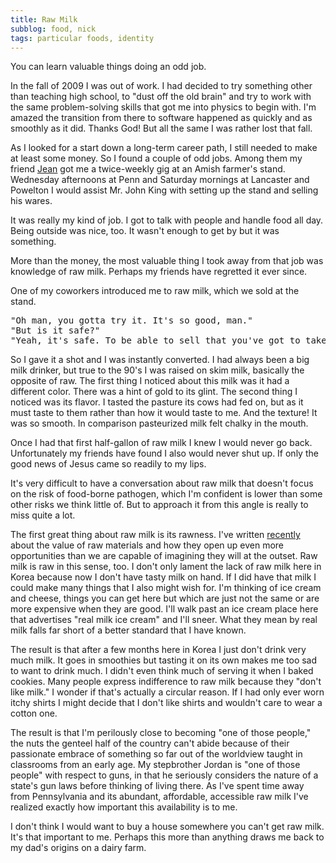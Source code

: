 ```yaml
---
title: Raw Milk
subblog: food, nick
tags: particular foods, identity
---
```


You can learn valuable things doing an odd job.

In the fall of 2009 I was out of work. I had decided to try something other than teaching high school, to "dust off the old brain" and try to work with the same problem-solving skills that got me into physics to begin with. I'm amazed the transition from there to software happened as quickly and as smoothly as it did. Thanks God! But all the same I was rather lost that fall.

As I looked for a start down a long-term career path, I still needed to make at least some money. So I found a couple of odd jobs. Among them my friend [Jean](http://www.jeanelee.com/) got me a twice-weekly gig at an Amish farmer's stand. Wednesday afternoons at Penn and Saturday mornings at Lancaster and Powelton I would assist Mr. John King with setting up the stand and selling his wares.

It was really my kind of job. I got to talk with people and handle food all day. Being outside was nice, too. It wasn't enough to get by but it was something.

More than the money, the most valuable thing I took away from that job was knowledge of  raw milk. Perhaps my friends have regretted it ever since.

<!-- MORE -->

One of my coworkers introduced me to raw milk, which we sold at the stand.

<pre class="prose">
"Oh man, you gotta try it. It's so good, man."
"But is it safe?"
"Yeah, it's safe. To be able to sell that you've got to take really good care of your animals."
</pre>

So I gave it a shot and I was instantly converted. I had always been a big milk drinker, but true to the 90's I was raised on skim milk, basically the opposite of raw. The first thing I noticed about this milk was it had a different color. There was a hint of gold to its glint. The second thing I noticed was its flavor. I tasted the pasture its cows had fed on, but as it must taste to them rather than how it would taste to me. And the texture! It was so smooth. In comparison pasteurized milk felt chalky in the mouth.

Once I had that first half-gallon of raw milk I knew I would never go back. Unfortunately my friends have found I also would never shut up. If only the good news of Jesus came so readily to my lips.

It's very difficult to have a conversation about raw milk that doesn't focus on the risk of food-borne pathogen, which I'm confident is lower than some other risks we think little of. But to approach it from this angle is really to miss quite a lot.

The first great thing about raw milk is its rawness. I've written [recently](/food/posts/2015/04/30/raw-materials/) about the value of raw materials and how they open up even more opportunities than we are capable of imagining they will at the outset. Raw milk is raw in this sense, too. I don't only lament the lack of raw milk here in Korea because now I don't have tasty milk on hand. If I did have that milk I could make many things that I also might wish for. I'm thinking of ice cream and cheese, things you can get here but which are just not the same or are more expensive when they are good. I'll walk past an ice cream place here that advertises "real milk ice cream" and I'll sneer. What they mean by real milk falls far short of a better standard that I have known.

The result is that after a few months here in Korea I just don't drink very much milk. It goes in smoothies but tasting it on its own makes me too sad to want to drink much. I didn't even think much of serving it when I baked cookies. Many people express indifference to raw milk because they "don't like milk." I wonder if that's actually a circular reason. If I had only ever worn itchy shirts I might decide that I don't like shirts and wouldn't care to wear a cotton one.

The result is that I'm perilously close to becoming "one of those people," the nuts the genteel half of the country can't abide because of their passionate embrace of something so far out of the worldview taught in classrooms from an early age. My stepbrother Jordan is "one of those people" with respect to guns, in that he seriously considers the nature of a state's gun laws before thinking of living there. As I've spent time away from Pennsylvania and its abundant, affordable, accessible raw milk I've realized exactly how important this availability is to me.

I don't think I would want to buy a house somewhere you can't get raw milk. It's that important to me. Perhaps this more than anything draws me back to my dad's origins on a dairy farm.
